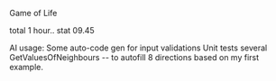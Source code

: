 Game of Life

total 1 hour..
stat 09.45


AI usage:
Some auto-code gen for input validations
Unit tests several
GetValuesOfNeighbours -- to autofill 8 directions based on my first example.